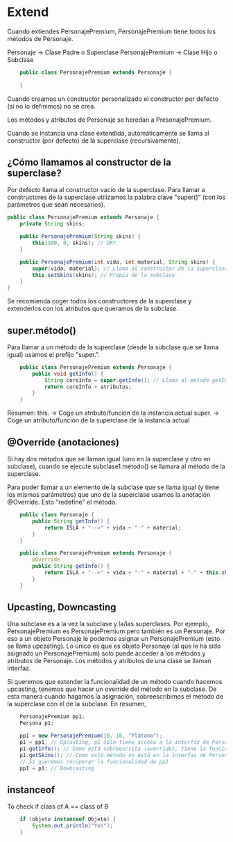 # Extend

Cuando extiendes PersonajePremium, PersonajePremium tiene todos los métodos de Personaje.

Personaje -> Clase Padre o Superclase
PersonajePremium -> Clase Hijo o Subclase

```java
	public class PersonajePremium extends Personaje {
	
	}
```

Cuando creamos un constructor personalizado el constructor por defecto (si no lo definimos) no se crea.

Los métodos y atributos de Personaje se heredan a PresonajePremium.

Cuando se instancia una clase extendida, automáticamente se llama al constructor (por defecto) de la superclase (recursivamente). 

## ¿Cómo llamamos al constructor de la superclase?

Por defecto llama al constructor vacío de la superclase. Para llamar a constructores de la superclase utilizamos la palabra clave "super()" (con los parámetros que sean necesarios).

```java
public class PersonajePremium extends Personaje {
	private String skins;

	public PersonajePremium(String skins) {
		this(100, 0, skins); // DRY
	}

	public PersonajePremium(int vida, int material, String skins) {
		super(vida, material); // Llama al constructor de la superclase	
		this.setSkins(skins); // Propia de la subclase
	}
}
```

Se recomienda coger todos los constructores de la superclase y extenderlos con los atributos que queramos de la subclase.

## super.método()

Para llamar a un método de la superclase (desde la subclase que se llama igual) usamos el prefijo "super.".

```java
	public class PersonajePremium extends Personaje {
		public void getInfo() {
			String coreInfo = super.getInfo(); // Llama al método getInfo de la superclase
			return coreInfo + atributos;
		}
	}
```

Resumen:
this. -> Coge un atributo/función de la instancia actual
super. -> Coge un atributo/función de la superclase de la instancia actual

## @Override (anotaciones)

Si hay dos métodos que se llaman igual (uno en la superclase y otro en subclase), cuando se ejecute subclase1.método() se llamara al método de la superclase.

Para poder llamar a un elemento de la subclase que se llama igual (y tiene los mismos parámetros) que uno de la superclase usamos la anotación @Override. Esto "redefine" el método.

```java
	public class Personaje {
		public String getInfo() {
			return ISLA + "-->" + vida + "-" + material;
		}
	}

	public class PersonajePremium extends Personaje {
		@Override
		public String getInfo() {
			return ISLA + "-->" + vida + "-" + material + "-" + this.skins;
		}
	}
```
## Upcasting, Downcasting

Una subclase es a la vez la subclase y la/las superclases. Por ejemplo, PersonajePremium es PersonajePremium pero también es un Personaje. Por eso a un objeto Personaje le podemos asignar un PersonajePremium (esto se llama upcasting). Lo único es que es objeto Personaje (al que le ha sido asignado un PersonajePremium) solo puede acceder a los métodos y atributos de Personaje. Los métodos y atributos de una clase se llaman interfaz.

Si queremos que extender la funcionalidad de un método cuando hacemos upcasting, tenemos que hacer un override del método en la subclase. De esta manera cuando hagamos la asignación, sobreescribimos el método de la superclase con el de la subclase. En resumen,

```java
	PersonajePremium pp1;
	Persona p1;

	pp1 = new PersonajePremium(10, 10, "Plátano");
	p1 = pp1; // Upcasting, p1 solo tiene acceso a la interfaz de Persona y no a la extendida
	p1.getInfo(); // Como está sobreescrita (override), tiene la funcionalidad declarada en PersonajePremium
	p1.getSkins(); // Como este método no está en la interfaz de Personaje, nos dá error
	// Si queremos recuperar la funcionalidad de pp1
	pp1 = p1; // Downcasting
```

## instanceof

To check if class of A == class of B
```java
	if (objeto instanceof Objeto) {
		System.out.println("Yes");
	}
```


